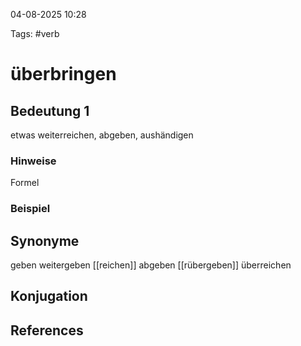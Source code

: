 
04-08-2025 10:28


Tags: #verb

# überbringen


## Bedeutung 1
etwas weiterreichen, abgeben, aushändigen

### Hinweise
Formel

### Beispiel



## Synonyme
geben
weitergeben
[[reichen]]
abgeben
[[rübergeben]]
überreichen
## Konjugation


## References
